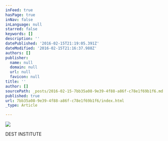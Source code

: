 ```yaml
---
inFeed: true
hasPage: true
inNav: false
inLanguage: null
starred: false
keywords: []
description: ''
datePublished: '2016-02-15T21:19:05.391Z'
dateModified: '2016-02-15T21:16:37.988Z'
authors: []
publisher:
  name: null
  domain: null
  url: null
  favicon: null
title: ''
author: []
sourcePath: _posts/2016-02-15-7bb35a08-9e39-4f88-a86f-c78e1f69b1f6.md
published: true
url: 7bb35a08-9e39-4f88-a86f-c78e1f69b1f6/index.html
_type: Article

---
```

![](https://the-grid-user-content.s3-us-west-2.amazonaws.com/43bc9719-df21-46db-930d-9a8599cbb3a7.jpg)

DEST INSTITUTE